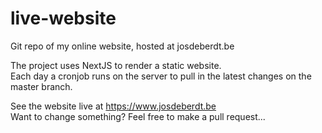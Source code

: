 # live-website
Git repo of my online website, hosted at josdeberdt.be

The project uses NextJS to render a static website.  
Each day a cronjob runs on the server to pull in the latest changes on the master branch.

See the website live at https://www.josdeberdt.be  
Want to change something? Feel free to make a pull request...
